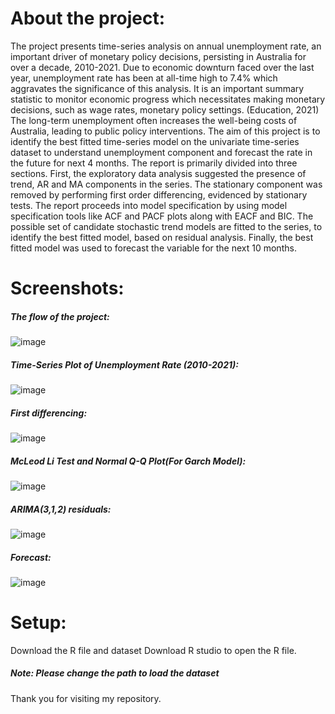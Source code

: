# About the project:
The project presents time-series analysis on annual unemployment rate, an important driver of monetary policy decisions, persisting in Australia for over a decade, 2010-2021. Due to economic downturn faced over the last year, unemployment rate has been at all-time high to 7.4% which aggravates the significance of this analysis. It is an important summary statistic to monitor economic progress which necessitates making monetary decisions, such as wage rates, monetary policy settings. (Education, 2021) The long-term unemployment often increases the well-being costs of Australia, leading to public policy interventions. The aim of this project is to identify the best fitted time-series model on the univariate time-series dataset to understand unemployment component and forecast the rate in the future for next 4 months. The report is primarily divided into three sections. First, the exploratory data analysis suggested the presence of trend, AR and MA components in the series. The stationary component was removed by performing first order differencing, evidenced by stationary tests. The report proceeds into model specification by using model specification tools like ACF and PACF plots along with EACF and BIC. The possible set of candidate stochastic trend models are fitted to the series, to identify the best fitted model, based on residual analysis. Finally, the best fitted model was used to forecast the variable for the next 10 months.

# Screenshots: 

##### The flow of the project:

![image](https://user-images.githubusercontent.com/86138415/122757750-59ba8980-d2db-11eb-9b8e-6a5e2bec6824.png)

##### Time-Series Plot of Unemployment Rate (2010-2021):

![image](https://user-images.githubusercontent.com/86138415/122758850-a0f54a00-d2dc-11eb-949e-158233908d00.png)

 ##### First differencing: 

![image](https://user-images.githubusercontent.com/86138415/122758383-157bb900-d2dc-11eb-8958-9cbdfb7cd1c4.png)

##### McLeod Li Test and Normal Q-Q Plot(For Garch Model):

![image](https://user-images.githubusercontent.com/86138415/122758501-35ab7800-d2dc-11eb-908c-6e651b5cf3db.png)

##### ARIMA(3,1,2) residuals: 

![image](https://user-images.githubusercontent.com/86138415/122758578-4f4cbf80-d2dc-11eb-8fd6-30b2798c0898.png)

##### Forecast: 

![image](https://user-images.githubusercontent.com/86138415/122758797-8f13a700-d2dc-11eb-8ff6-71c467e63953.png)




# Setup:
Download the R file and dataset
Download R studio to open the R file.
##### Note: Please change the path to load the dataset


Thank you for visiting my repository.
